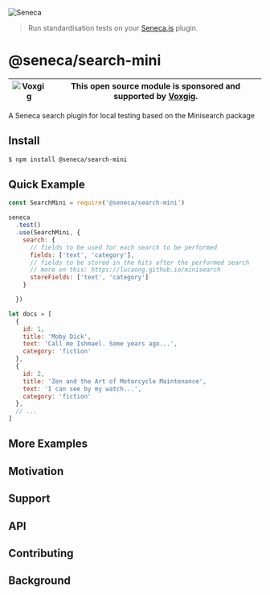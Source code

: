 ![Seneca](http://senecajs.org/files/assets/seneca-logo.png)

> Run standardisation tests on your [Seneca.js](https://www.npmjs.com/package/seneca) plugin.

# @seneca/search-mini

| ![Voxgig](https://www.voxgig.com/res/img/vgt01r.png) | This open source module is sponsored and supported by [Voxgig](https://www.voxgig.com). |
| ---------------------------------------------------- | --------------------------------------------------------------------------------------- |

A Seneca search plugin for local testing based on the Minisearch package

## Install
```sh
$ npm install @seneca/search-mini
```




## Quick Example

```js
const SearchMini = require('@seneca/search-mini')

seneca
  .test()
  .use(SearchMini, {
    search: {
      // fields to be used for each search to be performed
      fields: ['text', 'category'],
      // fields to be stored in the hits after the performed search
      // more on this: https://lucaong.github.io/minisearch
      storeFields: ['text', 'category']
    }

  })

let docs = [
  {
    id: 1,
    title: 'Moby Dick',
    text: 'Call me Ishmael. Some years ago...',
    category: 'fiction'
  },
  {
    id: 2,
    title: 'Zen and the Art of Motorcycle Maintenance',
    text: 'I can see by my watch...',
    category: 'fiction'
  },
  // ...
] 

```



## More Examples

## Motivation

## Support

## API

## Contributing

## Background
